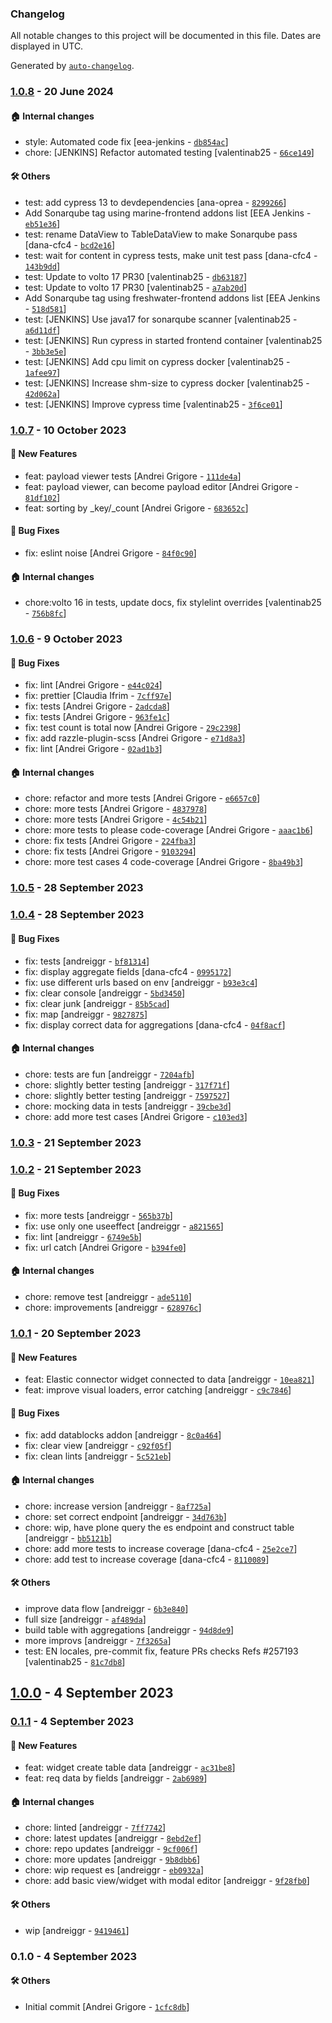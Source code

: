 ### Changelog

All notable changes to this project will be documented in this file. Dates are displayed in UTC.

Generated by [`auto-changelog`](https://github.com/CookPete/auto-changelog).

### [1.0.8](https://github.com/eea/volto-elastic-csv-widget/compare/1.0.7...1.0.8) - 20 June 2024

#### :house: Internal changes

- style: Automated code fix [eea-jenkins - [`db854ac`](https://github.com/eea/volto-elastic-csv-widget/commit/db854ac87d64b48b030ce83d45e64b456d01be2b)]
- chore: [JENKINS] Refactor automated testing [valentinab25 - [`66ce149`](https://github.com/eea/volto-elastic-csv-widget/commit/66ce14905048f801e5321c6e313b5b518168f369)]

#### :hammer_and_wrench: Others

- test: add cypress 13 to devdependencies [ana-oprea - [`8299266`](https://github.com/eea/volto-elastic-csv-widget/commit/82992661d93b779ba9c31734e1e757342c957eda)]
- Add Sonarqube tag using marine-frontend addons list [EEA Jenkins - [`eb51e36`](https://github.com/eea/volto-elastic-csv-widget/commit/eb51e367a4a1ca32684738a3370809f64d5fff04)]
- test: rename DataView to TableDataView to make Sonarqube pass [dana-cfc4 - [`bcd2e16`](https://github.com/eea/volto-elastic-csv-widget/commit/bcd2e1670f23c447ccb01b7f4e0efa31300cb108)]
- test: wait for content in cypress tests, make unit test pass [dana-cfc4 - [`143b9dd`](https://github.com/eea/volto-elastic-csv-widget/commit/143b9ddd457bb72be2a14630da8166fab1c46194)]
- test: Update to volto 17 PR30 [valentinab25 - [`db63187`](https://github.com/eea/volto-elastic-csv-widget/commit/db631876fbf0f96b04bcf0dbb81663e7f1efa362)]
- test: Update to volto 17 PR30 [valentinab25 - [`a7ab20d`](https://github.com/eea/volto-elastic-csv-widget/commit/a7ab20d9f162e3feb7572a3c26851bddc94f0ed9)]
- Add Sonarqube tag using freshwater-frontend addons list [EEA Jenkins - [`518d581`](https://github.com/eea/volto-elastic-csv-widget/commit/518d5815c8af6f27a9a047e7caf30728ca3c0f1c)]
- test: [JENKINS] Use java17 for sonarqube scanner [valentinab25 - [`a6d11df`](https://github.com/eea/volto-elastic-csv-widget/commit/a6d11dfdd03f3add5788f11d41f059a01a1e712d)]
- test: [JENKINS] Run cypress in started frontend container [valentinab25 - [`3bb3e5e`](https://github.com/eea/volto-elastic-csv-widget/commit/3bb3e5e09e664a8e465f74a3491dbb50defe4b70)]
- test: [JENKINS] Add cpu limit on cypress docker [valentinab25 - [`1afee97`](https://github.com/eea/volto-elastic-csv-widget/commit/1afee9725c015b360fa8934037356cee6c7bea2f)]
- test: [JENKINS] Increase shm-size to cypress docker [valentinab25 - [`42d062a`](https://github.com/eea/volto-elastic-csv-widget/commit/42d062adbc61f31d9cdcc55fa5d4d826ccd33a76)]
- test: [JENKINS] Improve cypress time [valentinab25 - [`3f6ce01`](https://github.com/eea/volto-elastic-csv-widget/commit/3f6ce0183993d79624f4728d59df3bff90da25b6)]
### [1.0.7](https://github.com/eea/volto-elastic-csv-widget/compare/1.0.6...1.0.7) - 10 October 2023

#### :rocket: New Features

- feat: payload viewer tests [Andrei Grigore - [`111de4a`](https://github.com/eea/volto-elastic-csv-widget/commit/111de4ac475613a5838e644f139be988dfc80943)]
- feat: payload viewer, can become payload editor [Andrei Grigore - [`81df102`](https://github.com/eea/volto-elastic-csv-widget/commit/81df1026710af59e427cb046f4f42508e3f9d4f6)]
- feat: sorting by _key/_count [Andrei Grigore - [`683652c`](https://github.com/eea/volto-elastic-csv-widget/commit/683652caf34378f70b75f1565bec564ec47be41c)]

#### :bug: Bug Fixes

- fix: eslint noise [Andrei Grigore - [`84f0c90`](https://github.com/eea/volto-elastic-csv-widget/commit/84f0c90f2bb1c3d017fd67edffaba8c79898d99d)]

#### :house: Internal changes

- chore:volto 16 in tests, update docs, fix stylelint overrides [valentinab25 - [`756b8fc`](https://github.com/eea/volto-elastic-csv-widget/commit/756b8fc388fcf7fd1370163d02467e94830f17dc)]

### [1.0.6](https://github.com/eea/volto-elastic-csv-widget/compare/1.0.5...1.0.6) - 9 October 2023

#### :bug: Bug Fixes

- fix: lint [Andrei Grigore - [`e44c024`](https://github.com/eea/volto-elastic-csv-widget/commit/e44c024f16b50bbe44ba20baa172b62fcfbd13e4)]
- fix: prettier [Claudia Ifrim - [`7cff97e`](https://github.com/eea/volto-elastic-csv-widget/commit/7cff97e84fee96ec084ff33fc5c3dcd350f689fe)]
- fix: tests [Andrei Grigore - [`2adcda8`](https://github.com/eea/volto-elastic-csv-widget/commit/2adcda8542b22b4827f7a70c5eb201069dbb1a0c)]
- fix: tests [Andrei Grigore - [`963fe1c`](https://github.com/eea/volto-elastic-csv-widget/commit/963fe1c54abce1b9ec6d2f408431842decd7a8fe)]
- fix: test count is total now [Andrei Grigore - [`29c2398`](https://github.com/eea/volto-elastic-csv-widget/commit/29c239884ba6ef936e07dc108da81ec9342f2a67)]
- fix: add razzle-plugin-scss [Andrei Grigore - [`e71d8a3`](https://github.com/eea/volto-elastic-csv-widget/commit/e71d8a3679818f360e9e5d2255d0afa98f72940d)]
- fix: lint [Andrei Grigore - [`02ad1b3`](https://github.com/eea/volto-elastic-csv-widget/commit/02ad1b330b54a888b130f18e544faf28fcc8473a)]

#### :house: Internal changes

- chore: refactor and more tests [Andrei Grigore - [`e6657c0`](https://github.com/eea/volto-elastic-csv-widget/commit/e6657c0236548b845d130d080b3c30402cbef7e1)]
- chore: more tests [Andrei Grigore - [`4837978`](https://github.com/eea/volto-elastic-csv-widget/commit/48379781dac664c792a01d7b2d32514d75242ba8)]
- chore: more tests [Andrei Grigore - [`4c54b21`](https://github.com/eea/volto-elastic-csv-widget/commit/4c54b212ef6539dad3ac6cce05c9b7cfabe8f34d)]
- chore: more tests to please code-coverage [Andrei Grigore - [`aaac1b6`](https://github.com/eea/volto-elastic-csv-widget/commit/aaac1b6460da7d711236adb7dfb2f3fc1d808fb4)]
- chore: fix tests [Andrei Grigore - [`224fba3`](https://github.com/eea/volto-elastic-csv-widget/commit/224fba3534d35487953ace6a775f9908e883dbd6)]
- chore: fix tests [Andrei Grigore - [`9103294`](https://github.com/eea/volto-elastic-csv-widget/commit/910329468619c9d24bcffb291dade6ee69adca54)]
- chore: more test cases 4 code-coverage [Andrei Grigore - [`8ba49b3`](https://github.com/eea/volto-elastic-csv-widget/commit/8ba49b38b74a012bb2a54c08a4994d5b90517dc4)]

### [1.0.5](https://github.com/eea/volto-elastic-csv-widget/compare/1.0.4...1.0.5) - 28 September 2023

### [1.0.4](https://github.com/eea/volto-elastic-csv-widget/compare/1.0.3...1.0.4) - 28 September 2023

#### :bug: Bug Fixes

- fix: tests [andreiggr - [`bf81314`](https://github.com/eea/volto-elastic-csv-widget/commit/bf813143a4041a337873bf47331624580cab49ea)]
- fix: display aggregate fields [dana-cfc4 - [`0995172`](https://github.com/eea/volto-elastic-csv-widget/commit/09951728132c67da88ee94f36775ec6a7be984fd)]
- fix: use different urls based on env [andreiggr - [`b93e3c4`](https://github.com/eea/volto-elastic-csv-widget/commit/b93e3c4025ed0a0465c3d1a5162294c7e3980232)]
- fix: clear console [andreiggr - [`5bd3450`](https://github.com/eea/volto-elastic-csv-widget/commit/5bd34502eed73a3b9fe4bf2e881da01d7cfccee6)]
- fix: clear junk [andreiggr - [`85b5cad`](https://github.com/eea/volto-elastic-csv-widget/commit/85b5cadfbb6d34098c21f2be7d79d366adb767bc)]
- fix: map [andreiggr - [`9827875`](https://github.com/eea/volto-elastic-csv-widget/commit/9827875541f193c9b77b8ff1ff7a7b854c213f16)]
- fix: display correct data for aggregations [dana-cfc4 - [`04f8acf`](https://github.com/eea/volto-elastic-csv-widget/commit/04f8acf4006809fa7569cdfc2dc40120d4c6da71)]

#### :house: Internal changes

- chore: tests are fun [andreiggr - [`7204afb`](https://github.com/eea/volto-elastic-csv-widget/commit/7204afb793783e7e624383247916485a1bd4a0bf)]
- chore: slightly better testing [andreiggr - [`317f71f`](https://github.com/eea/volto-elastic-csv-widget/commit/317f71f84366cea0d283ae8a295f01f0cafe9648)]
- chore: slightly better testing [andreiggr - [`7597527`](https://github.com/eea/volto-elastic-csv-widget/commit/7597527d129ccf76ebc40e3eab298e96dc433c5f)]
- chore: mocking data in tests [andreiggr - [`39cbe3d`](https://github.com/eea/volto-elastic-csv-widget/commit/39cbe3ddcf3f1fd051547e1b6e4d100e814676d0)]
- chore: add more test cases [Andrei Grigore - [`c103ed3`](https://github.com/eea/volto-elastic-csv-widget/commit/c103ed3ee02497e1f55504a17e373e90fa8d166d)]

### [1.0.3](https://github.com/eea/volto-elastic-csv-widget/compare/1.0.2...1.0.3) - 21 September 2023

### [1.0.2](https://github.com/eea/volto-elastic-csv-widget/compare/1.0.1...1.0.2) - 21 September 2023

#### :bug: Bug Fixes

- fix: more tests [andreiggr - [`565b37b`](https://github.com/eea/volto-elastic-csv-widget/commit/565b37b64bca3fa047bce0cec18e9afe6dd8ebbe)]
- fix: use only one useeffect [andreiggr - [`a821565`](https://github.com/eea/volto-elastic-csv-widget/commit/a8215659ff5aa477f335fa526c08a2c96fd9dc24)]
- fix: lint [andreiggr - [`6749e5b`](https://github.com/eea/volto-elastic-csv-widget/commit/6749e5b681331b63a7fa785fa2ada2adb5decebf)]
- fix: url catch [Andrei Grigore - [`b394fe0`](https://github.com/eea/volto-elastic-csv-widget/commit/b394fe00aa74558db5b2bc11be65f304d5ae75be)]

#### :house: Internal changes

- chore: remove test [andreiggr - [`ade5110`](https://github.com/eea/volto-elastic-csv-widget/commit/ade511040049a1a368ebb1acc114df32db0d89b9)]
- chore: improvements [andreiggr - [`628976c`](https://github.com/eea/volto-elastic-csv-widget/commit/628976c6fb78465b67a8e2b7fa1de17fd04cda2f)]

### [1.0.1](https://github.com/eea/volto-elastic-csv-widget/compare/1.0.0...1.0.1) - 20 September 2023

#### :rocket: New Features

- feat: Elastic connector widget connected to data [andreiggr - [`10ea821`](https://github.com/eea/volto-elastic-csv-widget/commit/10ea82178e4292afa4bd2e314c6267f4938f3c43)]
- feat: improve visual loaders, error catching [andreiggr - [`c9c7846`](https://github.com/eea/volto-elastic-csv-widget/commit/c9c784627f017a2eb9d214d6c0e8816d35029d15)]

#### :bug: Bug Fixes

- fix: add datablocks addon [andreiggr - [`8c0a464`](https://github.com/eea/volto-elastic-csv-widget/commit/8c0a4641e4a08be0e2cd6a0d165d22c5f8f3a774)]
- fix: clear view [andreiggr - [`c92f05f`](https://github.com/eea/volto-elastic-csv-widget/commit/c92f05f3bcf1378c6de151786b1ce6d27f50aaac)]
- fix: clean lints [andreiggr - [`5c521eb`](https://github.com/eea/volto-elastic-csv-widget/commit/5c521eb32d2275635b42e2f72231c6cff71aa768)]

#### :house: Internal changes

- chore: increase version [andreiggr - [`8af725a`](https://github.com/eea/volto-elastic-csv-widget/commit/8af725ab0e00ce7c90a9cb6bfcc43593074d2d94)]
- chore: set correct endpoint [andreiggr - [`34d763b`](https://github.com/eea/volto-elastic-csv-widget/commit/34d763b6fea590df2669ed4a197e50a87b9ffbc0)]
- chore: wip, have plone query the es endpoint and construct table [andreiggr - [`bb5121b`](https://github.com/eea/volto-elastic-csv-widget/commit/bb5121bfad709f9a64c67d001cf69eb36bcc43f1)]
- chore: add more tests to increase coverage [dana-cfc4 - [`25e2ce7`](https://github.com/eea/volto-elastic-csv-widget/commit/25e2ce747c01758d542547057126425d4c7af77e)]
- chore: add test to increase coverage [dana-cfc4 - [`8110089`](https://github.com/eea/volto-elastic-csv-widget/commit/8110089a750d41077a6af40f3baf06150645f118)]

#### :hammer_and_wrench: Others

- improve data flow [andreiggr - [`6b3e840`](https://github.com/eea/volto-elastic-csv-widget/commit/6b3e84083445fecfefaee87ed84169d0672e6365)]
- full size [andreiggr - [`af489da`](https://github.com/eea/volto-elastic-csv-widget/commit/af489da91a7028d19aba9634bc5c581728dd5e64)]
- build table with aggregations [andreiggr - [`94d8de9`](https://github.com/eea/volto-elastic-csv-widget/commit/94d8de9dad17a8414aa8403cb74eb7a2ea007fdf)]
- more improvs [andreiggr - [`7f3265a`](https://github.com/eea/volto-elastic-csv-widget/commit/7f3265a49013bd7c6e15ca2899ad622ebf66df22)]
- test: EN locales, pre-commit fix, feature PRs checks Refs #257193 [valentinab25 - [`81c7db8`](https://github.com/eea/volto-elastic-csv-widget/commit/81c7db88d8ce34cccf4db7aac135f4ce0f8f830f)]
## [1.0.0](https://github.com/eea/volto-elastic-csv-widget/compare/0.1.1...1.0.0) - 4 September 2023

### [0.1.1](https://github.com/eea/volto-elastic-csv-widget/compare/0.1.0...0.1.1) - 4 September 2023

#### :rocket: New Features

- feat: widget create table data [andreiggr - [`ac31be8`](https://github.com/eea/volto-elastic-csv-widget/commit/ac31be85db8222e146f6603b0d94bc4bb72cfd76)]
- feat: req data by fields [andreiggr - [`2ab6989`](https://github.com/eea/volto-elastic-csv-widget/commit/2ab69890480aa9fafc78ebccc71221146b7c9f9f)]

#### :house: Internal changes

- chore: linted [andreiggr - [`7ff7742`](https://github.com/eea/volto-elastic-csv-widget/commit/7ff7742fe762ad5e70d0de4a90289e03d4c45652)]
- chore: latest updates [andreiggr - [`8ebd2ef`](https://github.com/eea/volto-elastic-csv-widget/commit/8ebd2efba688a3fa37c96d0c6cca98c12341888a)]
- chore: repo updates [andreiggr - [`9cf006f`](https://github.com/eea/volto-elastic-csv-widget/commit/9cf006fe011c781cca9226bee2862724aab71fc7)]
- chore: more updates [andreiggr - [`9b8dbb6`](https://github.com/eea/volto-elastic-csv-widget/commit/9b8dbb63e72729f6b6fcacd132a0940b8d0bb878)]
- chore: wip request es [andreiggr - [`eb0932a`](https://github.com/eea/volto-elastic-csv-widget/commit/eb0932a7413cb10c9f46b0619fe08800b7adddbd)]
- chore: add basic view/widget with modal editor [andreiggr - [`9f28fb0`](https://github.com/eea/volto-elastic-csv-widget/commit/9f28fb0a6116eae73376fb2d0fa6975563bcf679)]

#### :hammer_and_wrench: Others

- wip [andreiggr - [`9419461`](https://github.com/eea/volto-elastic-csv-widget/commit/941946120529e70bbb29a48047c456883f863f33)]
### 0.1.0 - 4 September 2023

#### :hammer_and_wrench: Others

- Initial commit [Andrei Grigore - [`1cfc8db`](https://github.com/eea/volto-elastic-csv-widget/commit/1cfc8db78d53986e9c062418424da38a2b28e403)]
